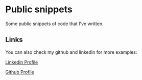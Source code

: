# Public snippets
Some public snippets of code that I've written. 


## Links
You can also check my github and linkedin for more examples:

[Linkedin Profile](https://www.linkedin.com/in/shravansunder/)

[Github Profile](https://github.com/ShravanSunder)